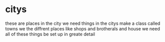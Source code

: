 citys
=====

these are places in the city
we need things in the citys make a class called towns
we the diffrent places like
shops and brotherals
and house
we need all of these things  be set up in greate detail
